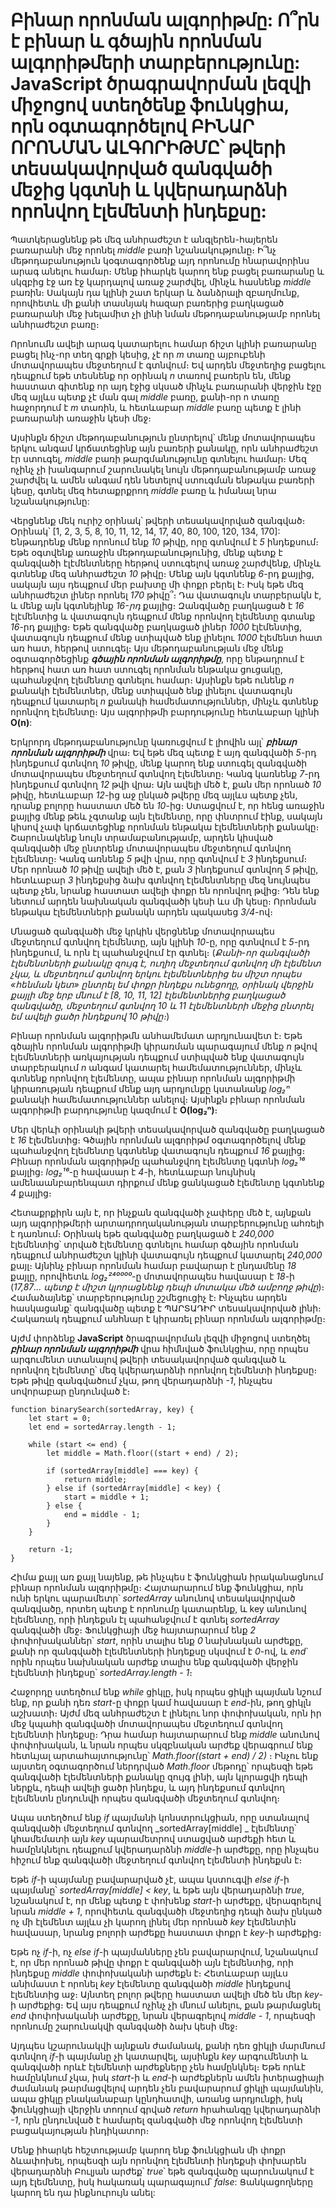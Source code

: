 # Բինար որոնման ալգորիթմը: Ո՞րն է բինար և գծային որոնման ալգորիթմերի տարբերությունը: JavaScript ծրագրավորման լեզվի միջոցով ստեղծենք ֆունկցիա, որն օգտագործելով ԲԻՆԱՐ ՈՐՈՆՄԱՆ ԱԼԳՈՐԻԹՄԸ՝ թվերի տեսակավորված զանգվածի մեջից կգտնի և կվերադարձնի որոնվող էլեմենտի ինդեքսը:

Պատկերացնենք թե մեզ անհրաժեշտ է անգլերեն-հայերեն բառարանի մեջ որոնել _middle_ բառի նշանակությունը։ Ի՞նչ մեթոդաբանություն կօգտագործենք այդ որոնումը հնարավորինս արագ անելու համար։ Մենք իհարկե կարող ենք բացել բառարանը և սկզբից էջ առ էջ կարդալով առաջ շարժվել, մինչև հասնենք _middle_ բառին։ Սակայն դա կլինի շատ երկար և ձանձրալի զբաղմունք, որովհետև մի քանի տասնյակ հազար բառերից բաղկացած բառարանի մեջ խելամիտ չի լինի նման մեթոդաբանությամբ որոնել անհրաժեշտ բառը։

Որոնումն ավելի արագ կատարելու համար ճիշտ կլինի բառարանը բացել ինչ-որ տեղ գրքի կեսից, չէ որ _m_ տառը այբուբենի մոտավորապես մեջտեղում է գտնվում։ Եվ արդեն մեջտեղից բացելու դեպքում եթե տեսնենք որ օրինակ _n_ տառով բառերն են, մենք հաստատ գիտենք որ այդ էջից սկսած մինչև բառարանի վերջին էջը մեզ այլևս պետք չէ ման գալ _middle_ բառը, քանի-որ n տառը հաջորդում է _m_ տառին, և հետևաբար _middle_ բառը պետք է լինի բառարանի առաջին կեսի մեջ։

Այսինքն ճիշտ մեթոդաբանություն ընտրելով՝ մենք մոտավորապես երկու անգամ կրճատեցինք այն բառերի քանակը, որն անհրաժեշտ էր ստուգել, _middle_ բառի թարգմանությունը գտնելու համար։ Մեզ ոչինչ չի խանգարում շարունակել նույն մեթոդաբանությամբ առաջ շարժվել և ամեն անգամ դեն նետելով ստուգման ենթակա բառերի կեսը, գտնել մեզ հետաքրքրող _middle_ բառը և իմանալ նրա նշանակությունը:

Վերցնենք մեկ ուրիշ օրինակ՝ թվերի տեսակավորված զանգված։ Օրինակ՝ [1, 2, 3, 5, 8, 10, 11, 12, 14, 17, 40, 80, 100, 120, 134, 170]: Ենթադրենք մենք որոնում ենք _10_ թիվը, որը գտնվում է _5_ ինդեքսում։ Եթե օգտվենք առաջին մեթոդաբանությունից, մենք պետք է զանգվածի էլէմենտները հերթով ստուգելով առաջ շարժվենք, մինչև գտնենք մեզ անհրաժեշտ _10_ թիվը։ Մենք այն կգտնենք _6_-րդ քայլից, սակայն այս դեպքում մեր բախտը մի փոքր բերել է։ Իսկ եթե մեզ անհրաժեշտ լիներ որոնել _170_ թիվը՞։ Դա վատագույն տարբերակն է, և մենք այն կգտնեյինք _16-րդ_ քայլից։ Զանգվածը բաղկացած է _16_ էլէմենտից և վատագույն դեպքում մենք որոնվող էլեմենտը գտանք _16_-րդ քայլից։ Եթե զանգվածը բաղկացած լիներ _1000_ էլէմենտից, վատագույն դեպքում մենք ստիպված ենք լինելու _1000_ էլեմենտ հատ առ հատ, հերթով ստուգել։ Այս մեթոդաբանության մեջ մենք օգտագործեցինք **_գծային որոնման ալգորիթմը_**, որը ենթադրում է հերթով հատ առ հատ ստուգել որոնման ենթակա ցուցակը, պահանջվող էլեմենտը գտնելու համար։ Այսինքն եթե ունենք _n_ քանակի էլեմենտներ, մենք ստիպված ենք լինելու վատագույն դեպքում կատարել _n_ քանակի համեմատություններ, մինչև գտնենք որոնվող էլեմենտը։ Այս ալգորիթմի բարդությունը հետևաբար կլինի **O(n)**:

Երկրորդ մեթոդաբանությունը կառուցվում է լիովին այլ՝ **_բինար որոնման ալգորիթմի_** վրա։ Եվ եթե մեզ պետք է այդ զանգվածի _5_-րդ ինդեքսում գտնվող _10_ թիվը, մենք կարող ենք ստուգել զանգվածի մոտավորապես մեջտեղում գտնվող էլեմենտը։ Կանգ կառնենք _7_-րդ ինդեքսում գտնվող _12_ թվի վրա։ Այն ավելի մեծ է, քան մեր որոնած _10_ թիվը, հետևաբար _12_-ից աջ ընկած թվերը մեզ այլևս պետք չեն, դրանք բոլորը հաստատ մեծ են _10_-ից։ Ստացվում է, որ հենց առաջին քայլից մենք թեև չգտանք այն էլեմենտը, որը փնտրում էինք, սակայն կիսով չափ կրճատեցինք որոնման ենթակա էլեմենտների քանակը։ Շարունակենք նույն տրամաբանությամբ, արդեն կիսված զանգվածի մեջ ընտրենք մոտավորապես մեջտեղում գտնվող էլեմենտը։ Կանգ առնենք _5_ թվի վրա, որը գտնվում է _3_ ինդեքսում։ Մեր որոնած _10_ թիվը ավելի մեծ է, քան _3_ ինդեքսում գտնվող _5_ թիվը, հետևաբար _3_ ինդեքսից ձախ գտնվող էլեմենտները մեզ նույնպես պետք չեն, նրանք հաստատ ավելի փոքր են որոնվող թվից։ Դեն ենք նետում արդեն նախնական զանգվածի կեսի ևս մի կեսը։ Որոնման ենթակա էլեմենտների քանակն արդեն պակասեց _3/4_-ով։

Մնացած զանգվածի մեջ կրկին վերցնենք մոտավորապես մեջտեղում գտնվող էլեմենտը, այն կլինի _10_-ը, որը գտնվում է _5_-րդ ինդեքսում, և որն էլ պահանջվում էր գտնել։ (_Քանի-որ զանգվածի էլեմենտների քանակը զույգ է, ուղիղ մեջտեղում գտնվող մի էլեմենտ չկա, և մեջտեղում գտնվող երկու էլեմենտներից ես միշտ որպես «հենման կետ» ընտրել եմ փոքր ինդեքս ունեցողը, օրինակ վերջին քայլի մեջ երբ մնում է [8, 10, 11, 12] էլեմենտներից բաղկացած զանգվածը, մեջտեղում գտնվող 10 և 11 էլեմենտների մեջից ընտրել եմ ավելի ցածր ինդեքսով 10 թիվը։_)

Բինար որոնման ալգորիթմն անհամեմատ արդյունավետ է։ Եթե գծային որոնման ալգորիթմի կիրառման պարագայում մենք _n_ թվով էլեմենտների առկայության դեպքում ստիպված ենք վատագույն տարբերակում _n_ անգամ կատարել համեմատություններ, մինչև գտնենք որոնվող էլեմենտը, ապա բինար որոնման ալգորիթմի կիրառության դեպքում մենք այդ արդյունքը կստանանք _log₂ⁿ_ քանակի համեմատություններ անելով։ Այսինքն բինար որոնման ալգորիթմի բարդությունը կազմում է **O(log₂ⁿ)**։

Մեր վերևի օրինակի թվերի տեսակավորված զանգվածը բաղկացած է _16_ էլեմենտից։ Գծային որոնման ալգորիթմ օգտագործելով մենք պահանջվող էլեմենտը կգտնենք վատագույն դեպքում _16_ քայլից։ Բինար որոնման ալգորիթմը պահանջվող էլեմենտը կգտնի _log₂¹⁶_ քայլից։ _log₂¹⁶_-ը հավասար է _4_-ի, հետևաբար նույնիսկ ամենաանբարենպատ դիրքում մենք ցանկացած էլեմենտը կգտնենք _4_ քայլից։

Հետաքրքիրն այն է, որ ինչքան զանգվածի չափերը մեծ է, այնքան այդ ալգորիթմերի արտադրողականության տարբերությունը ահռելի է դառնում։ Օրինակ եթե զանգվածը բաղկացած է _240,000_ էլեմենտից՝ տրված էլեմենտը գտնելու համար գծային որոնման դեպքում անհրաժեշտ կլինի վատագույն դեպքում կատարել _240,000_ քայլ։ Այնինչ բինար որոնման համար բավարար է ընդամենը _18_ քայլը, որովհետև _log₂²⁴⁰⁰⁰⁰_-ը մոտավորապես հավասար է _18_-ի (_17,87․․․ պետք է միշտ կլորացնենք դեպի մոտակա մեծ ամբողջ թիվը_)։ Համաձայնեք՝ տարբերությունը շշմեցուցիչ է։ Ինչպես արդեն հասկացանք՝ զանգվածը պետք է ՊԱՐՏԱԴԻՐ տեսակավորված լինի։ Հակառակ դեպքում անհնար է կիրառել բինար որոնման ալգորիթմը։

Այժմ փորձենք **JavaScript** ծրագրավորման լեզվի միջոցով ստեղծել **_բինար որոնման ալգորիթմի_** վրա հիմնված ֆունկցիա, որը որպես արգումենտ ստանալով թվերի տեսակավորված զանգված և որոնվող էլեմենտը՝ մեզ կվերադարձնի որոնվող էլեմենտի ինդեքսը։ Եթե թիվը զանգվածում չկա, թող վերադարձնի _-1_, ինչպես սովորաբար ընդունված է։

```
function binarySearch(sortedArray, key) {
    let start = 0;
    let end = sortedArray.length - 1;

    while (start <= end) {
        let middle = Math.floor((start + end) / 2);

        if (sortedArray[middle] === key) {
            return middle;
        } else if (sortedArray[middle] < key) {
            start = middle + 1;
        } else {
            end = middle - 1;
        }
    }

    return -1;
}
```

Հիմա քայլ առ քայլ նայենք, թե ինչպես է ֆունկցիան իրականացնում բինար որոնման ալգորիթմը։ Հայտարարում ենք ֆունկցիա, որն ունի երկու պարամետր՝ _sortedArray_ անունով տեսակավորված զանգվածը, որտեղ պետք է որոնումը կատարենք, և key անունով էլեմենտը, որի ինդեքսն էլ պահանջվում է գտնել _sortedArray_ զանգվածի մեջ։ Ֆունկցիայի մեջ հայտարարում ենք _2_ փոփոխականներ՝ _start_, որին տալիս ենք _0_ նախնական արժեքը, քանի որ զանգվածի էլեմենտների ինդեքսը սկսվում է _0_-ով, և _end_` որին որպես նախնական արժեք տալիս ենք զանգվածի վերջին էլեմենտի ինդեքսը՝ _sortedArray.length - 1_։

Հաջորդը ստեղծում ենք _while_ ցիկլը, իսկ որպես ցիկլի պայման նշում ենք, որ քանի դեռ _start_-ը փոքր կամ հավասար է _end_-ին, թող ցիկլն աշխատի։ Այժմ մեզ անհրաժեշտ է լինելու նոր փոփոխական, որն իր մեջ կպահի զանգվածի մոտավորապես մեջտեղում գտնվող էլեմենտի ինդեքսը։ Դրա համար հայտարարում ենք _middle_ անունով փոփոխական, և նրան որպես սկզբնական արժեք վերագրում ենք հետևյալ արտահայտությունը՝ _Math.floor((start + end) / 2)_ ։ Ինչու ենք այստեղ օգտագործում ներդրված _Math.floor_ մեթոդը՝ որպեսզի եթե զանգվածի էլեմենտների քանակը զույգ լինի, այն կլորացվի դեպի ներքև, դեպի ավելի ցածր ինդեքս, և այդ ինդեքսում գտնվող էլեմենտն ընդունվի որպես զանգվածի մեջտեղում գտնվող։

Ապա ստեղծում ենք _if_ պայմանի կոնստրուկցիան, որը ստանալով զանգվածի մեջտեղում գտնվող _sortedArray[middle] _ էլեմենտը՝ կհամեմատի այն _key_ պարամետրով ստացված արժեքի հետ և համընկնելու դեպքում կվերադարձնի _middle_-ի արժեքը, որը ինչպես հիշում ենք զանգվածի մեջտեղում գտնվող էլեմենտի ինդեքսն է։

Եթե _if_-ի պայմանը բավարարված չէ, ապա կստուգվի _else if_-ի պայմանը՝ _sortedArray[middle] < key_, և եթե այն վերադարձնի _true_, նշանակում է, որ մենք պետք է փոխենք _start_-ի արժեքը, վերագրելով նրան _middle + 1_, որովհետև զանգվածի մեջտեղից դեպի ձախ ընկած ոչ մի էլեմենտ այլևս չի կարող լինել մեր որոնած _key_ էլեմենտին հավասար, նրանց բոլորի արժեքը հաստատ փոքր է _key_-ի արժեքից։

Եթե ոչ _if_-ի, ոչ _else if_-ի պայմանները չեն բավարարվում, նշանակում է, որ մեր որոնած թիվը փոքր է զանգվածի այն էլեմենտից, որի ինդեքսը _middle_ փոփոխականի արժեքն է։ Հետևաբար այլևս անիմաստ է որոնել _key_ էլեմենտը զանգվածի _middle_ ինդեքսով էլեմենտից աջ։ Այնտեղ բոլոր թվերը հաստատ ավելի մեծ են մեր _key_-ի արժեքից։ Եվ այս դեպքում ոչինչ չի մնում անելու, քան թարմացնել _end_ փոփոխականի արժեքը, նրան վերագրելով _middle - 1_, որպեսզի որոնումը շարունակվի զանգվածի ձախ կեսի մեջ։

Այդպես կշարունակվի այնքան ժամանակ, քանի դեռ ցիկլի մարմնում գտնվող _if_-ի պայմանը չի կատարվել, այսինքն _key_ արգումենտի և զանգվածի որևէ էլեմենտի արժեքները չեն համընկնել։ Եթե որևէ համընկնում չկա, իսկ _start_-ի և _end_-ի արժեքներն ամեն իտերացիայի ժամանակ թարմացվելով արդեն չեն բավարարում ցիկլի պայմանին, ապա ցիկլը բնականաբար կընդհատվի, առանց արդյունքի, իսկ ֆունկցիայի վերջին տողում գրված _return_ հրահանգը կվերադարձնի _-1_, որն ընդունված է համարել զանգվածի մեջ որոնվող էլեմենտի բացակայության ինդիկատոր։

Մենք իհարկե հեշտությամբ կարող ենք ֆունկցիան մի փոքր ձևափոխել, որպեսզի այն որոնվող էլեմենտի ինդեքսի փոխարեն վերադարձնի Բուլյան արժեք՝ _true_՝ եթե զանգվածը պարունակում է այդ էլեմենտը, իսկ հակառակ պարագայում՝ _false_: Ցանկացողները կարող են դա ինքնուրույն անել:
